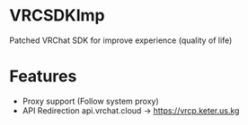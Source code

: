 # VRCSDKImp

Patched VRChat SDK for improve experience (quality of life)


# Features

* Proxy support (Follow system proxy)
* API Redirection  api.vrchat.cloud -> https://vrcp.keter.us.kg
